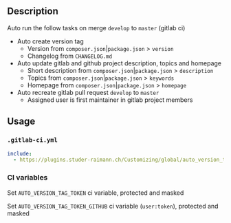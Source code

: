 ## Description

Auto run the follow tasks on merge `develop` to `master` (gitlab ci)

- Auto create version tag
    - Version from `composer.json`|`package.json` > `version`
    - Changelog from `CHANGELOG.md`
- Auto update gitlab and github project description, topics and homepage
    - Short description from `composer.json`|`package.json` > `description`
    - Topics from `composer.json`|`package.json` > `keywords`
    - Homepage from `composer.json`|`package.json` > `homepage`
- Auto recreate gitlab pull request `develop` to `master`
    - Assigned user is first maintainer in gitlab project members

## Usage

### `.gitlab-ci.yml`

```yaml
include:
  - https://plugins.studer-raimann.ch/Customizing/global/auto_version_tag_ci/build/auto_version_tag_ci.yml
```

### CI variables

Set `AUTO_VERSION_TAG_TOKEN` ci variable, protected and masked

Set `AUTO_VERSION_TAG_TOKEN_GITHUB` ci variable (`user:token`), protected and masked
